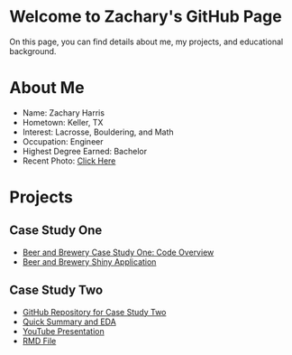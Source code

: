 # Welcome to Zachary's GitHub Page


On this page, you can find details about me, my projects, and educational background.

# About Me

- Name: Zachary Harris
- Hometown: Keller, TX
- Interest: Lacrosse, Bouldering, and Math
- Occupation: Engineer
- Highest Degree Earned: Bachelor
- Recent Photo: [Click Here](IMG_8685.jpeg)


# Projects
## Case Study One ##
- [Beer and Brewery Case Study One: Code Overview](Beer-Study.html)
- [Beer and Brewery Shiny Application](https://zhshiny.shinyapps.io/IBUs/?_ga=2.4535923.1196131686.1626202796-1075673823.1626202796)

## Case Study Two ##
- [GitHub Repository for Case Study Two](https://github.com/zharris1/Case_Study_2)
- [Quick Summary and EDA](https://github.com/zharris1/Case_Study_2/blob/59f99953a436ed18ad405f8f31cbfaa0392b8416/Case%20Study%20Two:%20Exploratory%20Data%20Analysis%20Report.pdf)
- [YouTube Presentation](https://youtu.be/OMKvFv4JOws)
- [RMD File](https://github.com/zharris1/CaseStudy2DDS_Zachary_Harris/blob/f6d7159b0eb8147a16c29969487667d00d448fe2/Attrition%20Case%20Study.pdf)



